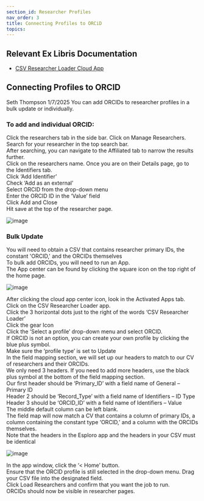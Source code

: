 ```yaml
---
section_id: Researcher Profiles
nav_order: 3
title: Connecting Profiles to ORCiD
topics:
---
```

## Relevant Ex Libris Documentation
- [CSV Researcher Loader Cloud App](https://knowledge.exlibrisgroup.com/Esploro/Product_Documentation/Esploro_Online_Help_(English)/Ongoing_Maintenance_and_Administration/Configuring_Cloud_Apps/CSV_Researcher_Loader_Cloud_App)

## Connecting Profiles to ORCID
Seth Thompson 1/7/2025
You can add ORCIDs to researcher profiles in a bulk update or individually.

### To add and individual ORCID:
Click the researchers tab in the side bar. Click on Manage Researchers.  
Search for your researcher in the top search bar.  
After searching, you can navigate to the Affiliated tab to narrow the results further.  
Click on the researchers name. Once you are on their Details page, go to the Identifiers tab.  
Click ‘Add Identifier’  
Check ‘Add as an external’  
Select ORCID from the drop-down menu  
Enter the ORCID ID in the ‘Value’ field  
Click Add and Close  
Hit save at the top of the researcher page.  

![image](https://github.com/user-attachments/assets/f4f3478b-b6b4-449c-9b5e-94399b53927a)



### Bulk Update
You will need to obtain a CSV that contains researcher primary IDs, the constant 'ORCID,' and the ORCIDs themselves  
To bulk add ORCIDs, you will need to run an App.  
The App center can be found by clicking the square icon on the top right of the home page.  

![image](https://github.com/user-attachments/assets/8f7d1a1d-9e1a-4a7e-bb1f-f5a906a7eaad)

After clicking the cloud app center icon, look in the Activated Apps tab.  
Click on the CSV Researcher Loader app.  
Click the 3 horizontal dots just to the right of the words ‘CSV Researcher Loader’  
Click the gear Icon  
Click the ‘Select a profile’ drop-down menu and select ORCID.  
If ORCID is not an option, you can create your own profile by clicking the blue plus symbol.  
Make sure the ‘profile type’ is set to Update  
In the field mapping section, we will set up our headers to match to our CV of researchers and their ORCIDs.  
We only need 3 headers. If you need to add more headers, use the black plus symbol at the bottom of the field mapping section.  
Our first header should be ‘Primary_ID’ with a field name of General – Primary ID  
Header 2 should be ‘Record_Type’ with a field name of Identifiers – ID Type  
Header 3 should be ‘ORCID_ID’ with a field name of Identifiers – Value  
The middle default column can be left blank.  
The field map will now match a CV that contains a column of primary IDs, a column containing the constant type ‘ORCID,’ and a column with the ORCIDs themselves.   
Note that the headers in the Esploro app and the headers in your CSV must be identical  

![image](https://github.com/user-attachments/assets/bbc761af-2c35-43c4-aff2-e185e7d64fdf)

In the app window, click the ‘< Home’ button.  
Ensure that the ORCID profile is still selected in the drop-down menu. Drag your CSV file into the designated field.  
Click Load Researchers and confirm that you want the job to run.  
ORCIDs should now be visible in researcher pages.  





